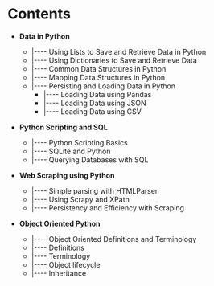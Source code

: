 # Contents

* **Data in Python**
    * |---- Using Lists to Save and Retrieve Data in Python
    * |---- Using Dictionaries to Save and Retrieve Data
    * |---- Common Data Structures in Python
    * |---- Mapping Data Structures in Python
    * |---- Persisting and Loading Data in Python
        * |---- Loading Data using Pandas
        * |---- Loading Data using JSON
        * |---- Loading Data using CSV
    
* **Python Scripting and SQL**
    * |---- Python Scripting Basics
    * |---- SQLite and Python
    * |---- Querying Databases with SQL

* **Web Scraping using Python**
    * |---- Simple parsing with HTMLParser
    * |---- Using Scrapy and XPath
    * |---- Persistency and Efficiency with Scraping

* **Object Oriented Python**
    * |---- Object Oriented Definitions and Terminology
    * |---- Definitions
    * |---- Terminology
    * |---- Object lifecycle
    * |---- Inheritance
